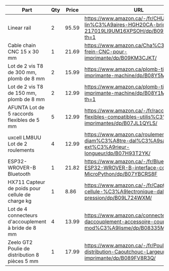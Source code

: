 

| Part | Qty | Price | URL | 
|---|---|---|---|
| Linear rail | 2 | 95.59 | https://www.amazon.ca/-/fr/CHUANGNENG-lin%C3%A9aires-HGH20CA-bricolage-217019LI9UM16XPSOH/dp/B09V54R3KK/?th=1
| Cable chain CNC 15 x 30 mm | 1 | 21.69 | https://www.amazon.ca/Cha%C3%AEne-frein-CNC-pour-imprimante/dp/B09KM3CJKT/
| Lot de 2 vis T8 de 300 mm, plomb de 8 mm | 2 | 15.99 | https://www.amazon.ca/plomb-tige-pour-imprimante-machine/dp/B08Y5MD7TC/
| Lot de 2 vis T8 de 150 mm, plomb de 8 mm | 2 | 12.99 | https://www.amazon.ca/plomb-tige-pour-imprimante-machine/dp/B08Y1MFSXW/?th=1
| AFUNTA Lot de 5 raccords flexibles de 5 mm | 5 | 12.99 | https://www.amazon.ca/-/fr/raccords-flexibles-compatibles-utilis%C3%A9s-imprimantes/dp/B07JL1QYLS/
| uxcell LM8UU Lot de 2 roulements | 4 | 12.99 | https://www.amazon.ca/roulements-diam%C3%A8tre-dal%C3%A9sage-ext%C3%A9rieur-longueur/dp/B07H93T2YK/
| ESP32-WROVER-B Bluetooth | 1 | 21.82 | https://www.amazon.ca/-/fr/Bluetooth-ESP32-WROVER-B-interface-compatible-MicroPython/dp/B07YBCRS8F
| HX711 Capteur de poids pour cellule de charge  kg | 1 | 8.86 | https://www.amazon.ca/-/fr/Capteur-cellule-%C3%A9lectronique-daluminium-pression/dp/B09L724WXM/
| Lot de 4 connecteurs d'accouplement à bride de 8 mm | 4 | 13.99 | https://www.amazon.ca/connecteurs-daccouplement-accessoire-coupleur-mod%C3%A9lisme/dp/B08335MYGW/
| Zeelo GT2 Poulie de distribution 8 pièces 5 mm  | 1 | 17.99 | https://www.amazon.ca/-/fr/Poulie-distribution-Caoutchouc-Largeur-imprimante/dp/B089FV8R3Q/
